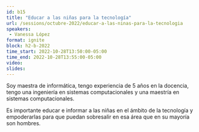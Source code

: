 ```yaml
---
id: b15
title: "Educar a las niñas para la tecnología"
url: /sessions/octubre-2022/educar-a-las-ninas-para-la-tecnologia
speakers:
 - Vanessa López
format: ignite
block: h2-b-2022
time_start: 2022-10-28T13:50:00-05:00
time_end: 2022-10-28T13:55:00-05:00
video:
slides:
---
```


Soy maestra de informática, tengo experiencia de 5 años en la docencia, tengo una ingeniería en sistemas computacionales y una maestría en sistemas computacionales.

Es importante educar e informar a las niñas en el ámbito de la tecnología y empoderarlas para que puedan sobresalir en esa área que en su mayoría son hombres.
